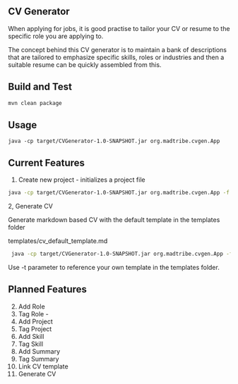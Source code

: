 ## CV Generator

When applying for jobs, it is good practise to tailor your CV or resume to the specific role you are applying to. 

The concept behind this CV generator is to maintain a bank of descriptions that are tailored to emphasize specific skills, roles or industries and then a suitable resume can be quickly assembled from this. 

## Build and Test

```bash
mvn clean package
```

## Usage

```
java -cp target/CVGenerator-1.0-SNAPSHOT.jar org.madtribe.cvgen.App
```

## Current Features

1. Create new project - initializes a project file
```bash
java -cp target/CVGenerator-1.0-SNAPSHOT.jar org.madtribe.cvgen.App -f cv2.json -i -n "Mad Tribe"
```

2, Generate CV

Generate markdown based CV with the default template in the templates folder

templates/cv_default_template.md

```bash
 java -cp target/CVGenerator-1.0-SNAPSHOT.jar org.madtribe.cvgen.App -f cv.json -o cv1.md
```

Use -t parameter to reference your own template in the templates folder.

## Planned Features

2. Add Role 
3. Tag Role - 
4. Add Project 
5. Tag Project 
6. Add Skill 
7. Tag Skill
8. Add Summary
9. Tag Summary
10. Link CV template
11. Generate CV

